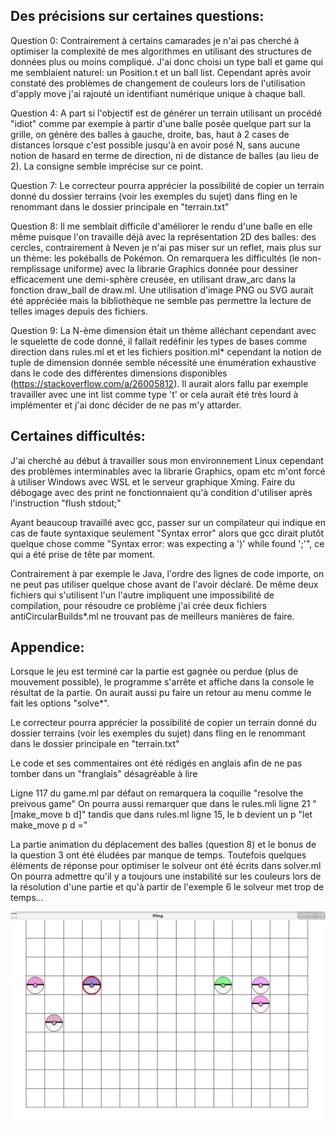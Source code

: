 Des précisions sur certaines questions:
---------------------------------------

Question 0: Contrairement à certains camarades je n'ai pas cherché à optimiser la complexité de mes algorithmes en utilisant des structures de données plus ou moins compliqué. J'ai donc choisi un type ball et game qui me semblaient naturel: un Position.t et un ball list. Cependant après avoir constaté des problèmes de changement de couleurs lors de l'utilisation d'apply move j'ai rajouté un identifiant numérique unique à chaque ball.

Question 4: A part si l'objectif est de générer un terrain utilisant un procédé "idiot" comme par exemple à partir d'une balle posée quelque part sur la grille, on génère des balles à gauche, droite, bas, haut à 2 cases de distances lorsque c'est possible jusqu'à en avoir posé N, sans aucune notion de hasard en terme de direction, ni de distance de balles (au lieu de 2). La consigne semble imprécise sur ce point.

Question 7: Le correcteur pourra apprécier la possibilité de copier un terrain donné du dossier terrains (voir les exemples du sujet) dans fling en le renommant dans le dossier principale en "terrain.txt"

Question 8: Il me semblait difficile d'améliorer le rendu d'une balle en elle même puisque l'on travaille déjà avec la représentation 2D des balles: des cercles, contrairement à Neven je n'ai pas miser sur un reflet, mais plus sur un thème: les pokéballs de Pokémon. On remarquera les difficultés (le non-remplissage uniforme) avec la librarie Graphics donnée pour dessiner efficacement une demi-sphère creusée, en utilisant draw_arc dans la fonction draw_ball de draw.ml. Une utilisation d'image PNG ou SVG aurait été appréciée mais la bibliothèque ne semble pas permettre la lecture de telles images depuis des fichiers.

Question 9: La N-ème dimension était un thème alléchant cependant avec le squelette de code donné, il fallait redéfinir les types de bases comme direction dans rules.ml et et les fichiers position.ml* cependant la notion de tuple de dimension donnée semble nécessité une énumération exhaustive dans le code des différentes dimensions disponibles (https://stackoverflow.com/a/26005812). Il aurait alors fallu par exemple travailler avec une int list comme type 't' or cela aurait été très lourd à implémenter et j'ai donc décider de ne pas m'y attarder.

Certaines difficultés:
----------------------

J'ai cherché au début à travailler sous mon environnement Linux cependant des problèmes interminables avec la librarie Graphics, opam etc m'ont forcé à utiliser Windows avec WSL et le serveur graphique Xming.
Faire du débogage avec des print ne fonctionnaient qu'à condition d'utiliser après l'instruction "flush stdout;"

Ayant beaucoup travaillé avec gcc, passer sur un compilateur qui indique en cas de faute syntaxique seulement "Syntax error" alors que gcc dirait plutôt quelque chose comme "Syntax error: was expecting a ')' while found ';'", ce qui a été prise de tête par moment.

Contrairement à par exemple le Java, l'ordre des lignes de code importe, on ne peut pas utiliser quelque chose avant de l'avoir déclaré. De même deux fichiers qui s'utilisent l'un l'autre impliquent une impossibilité de compilation, pour résoudre ce problème j'ai crée deux fichiers antiCircularBuilds*.ml ne trouvant pas de meilleurs manières de faire.

Appendice:
----------

Lorsque le jeu est terminé car la partie est gagnée ou perdue (plus de mouvement possible), le programme s'arrête et affiche dans la console le résultat de la partie. On aurait aussi pu faire un retour au menu comme le fait les options "solve*".

Le correcteur pourra apprécier la possibilité de copier un terrain donné du dossier terrains (voir les exemples du sujet) dans fling en le renommant dans le dossier principale en "terrain.txt"

Le code et ses commentaires ont été rédigés en anglais afin de ne pas tomber dans un "franglais" désagréable à lire

Ligne 117 du game.ml par défaut on remarquera la coquille "resolve the preivous game"
On pourra aussi remarquer que dans le rules.mli ligne 21 "[make_move b d]" tandis que dans rules.ml ligne 15, le b devient un p "let make_move p d ="

La partie animation du déplacement des balles (question 8) et le bonus de la question 3 ont été éludées par manque de temps. Toutefois quelques éléments de réponse pour optimiser le solveur ont été écrits dans solver.ml
On pourra admettre qu'il y a toujours une instabilité sur les couleurs lors de la résolution d'une partie et qu'à partir de l'exemple 6 le solveur met trop de temps...

![alt text](https://github.com/Benjamin-Loison/Fling/raw/main/Fling.jpg)

